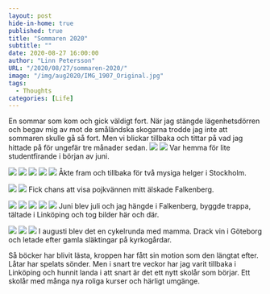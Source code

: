 ```yaml
---
layout: post
hide-in-home: true
published: true
title: "Sommaren 2020"
subtitle: ""
date: 2020-08-27 16:00:00
author: "Linn Petersson"
URL: "/2020/08/27/sommaren-2020/"
image: "/img/aug2020/IMG_1907_Original.jpg"
tags:
  - Thoughts
categories: [Life]
---
```


En sommar som kom och gick väldigt fort. När jag stängde lägenhetsdörren och begav mig av mot de småländska skogarna trodde jag inte att sommaren skulle gå så fort. Men vi blickar tillbaka och tittar på vad jag hittade på för ungefär tre månader sedan.
![](/img/aug2020/82F8A1DF-551E-4A29-990D-5586E7F07F90_Original.jpg)
![](/img/aug2020/IMG_4647_Original.jpg)
Var hemma för lite studentfirande i början av juni.

![](/img/aug2020/IMG_1907_Original.jpg)
![](/img/aug2020/IMG_1963_Original.jpg)
![](/img/aug2020/IMG_1980_Original.jpg)
![](/img/aug2020/IMG_3672_Original.jpg)
![](/img/aug2020/DSC06744_Original.jpg)
Åkte fram och tillbaka för två mysiga helger i Stockholm.

![](/img/aug2020/A9477D19-4D27-4565-A612-C4003906ADD8-782D4892-5D1B-45D6-ACA5-0CD2E8ED708C_Original.jpg)
![](/img/aug2020/IMG_2033_Original.jpg)
Fick chans att visa pojkvännen mitt älskade Falkenberg.

![](/img/aug2020/IMG_2108_Original.jpg)
![](/img/aug2020/IMG_2700_Original.jpg)
![](/img/aug2020/3FDB70D9-5727-40D8-BE23-8FA0C6A436AC-4BD36EA2-B917-4645-8296-3E3BE0E4672D_Original.jpg)
![](/img/aug2020/IMG_2599_Original.jpg)
![](/img/aug2020/D65B1EB7-E3FA-4412-B1AF-8834C7FE6154-BA275840-97CF-4178-8AF2-6D93E2C6B8E1_Original.jpg)
Juni blev juli och jag hängde i Falkenberg, byggde trappa, tältade i Linköping och tog bilder här och där.

![](/img/aug2020/69D4A2ED-A3BD-49DF-825C-B51B0699F5C9-09E23C00-CFAE-4944-A3C5-A676DBF2A81D_Original.jpg)
![](/img/aug2020/DC6E6FB5-D74B-4AE3-A2C9-886050240ABB-B4A022C0-11AB-454B-AC6C-CB398F5C5F28_Original.jpg)
![](/img/aug2020/IMG_2790_Original.jpg)
I augusti blev det en cykelrunda med mamma. Drack vin i Göteborg och letade efter gamla släktingar på kyrkogårdar.

Så böcker har blivit lästa, kroppen har fått sin motion som den längtat efter. Låtar har spelats sönder. Men i snart tre veckor har jag varit tillbaka i Linköping och hunnit landa i att snart är det ett nytt skolår som börjar. Ett skolår med många nya roliga kurser och härligt umgänge.
